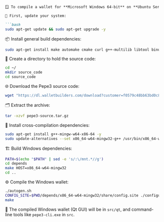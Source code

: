 ````markdown
🪟 To compile a wallet for **Microsoft Windows 64-bit** on **Ubuntu Server 22.04**, follow this single continuous guide:

🔄 First, update your system:

```bash
sudo apt-get update && sudo apt-get upgrade -y
````

📦 Install general build dependencies:

```bash
sudo apt-get install make automake cmake curl g++-multilib libtool binutils-gold bsdmainutils pkg-config python3 patch bison -y
```

📁 Create a directory to hold the source code:

```bash
cd ~/
mkdir source_code
cd source_code
```

🌐 Download the Pepe3 source code:

```bash
wget "https://dl.walletbuilders.com/download?customer=f0579c48bb63bd0c8a64297876a42fcb05630a49e7f9a82d94&filename=pepe3-source.tar.gz" -O pepe3-source.tar.gz
```

🗂️ Extract the archive:

```bash
tar -xzvf pepe3-source.tar.gz
```

🔧 Install cross-compilation dependencies:

```bash
sudo apt-get install g++-mingw-w64-x86-64 -y
sudo update-alternatives --set x86_64-w64-mingw32-g++ /usr/bin/x86_64-w64-mingw32-g++-posix
```

🏗️ Build Windows dependencies:

```bash
PATH=$(echo "$PATH" | sed -e 's/:\/mnt.*//g')
cd depends
make HOST=x86_64-w64-mingw32
cd ..
```

⚙️ Compile the Windows wallet:

```bash
./autogen.sh
CONFIG_SITE=$PWD/depends/x86_64-w64-mingw32/share/config.site ./configure --prefix=/
make
```

📂 The compiled Windows wallet (Qt GUI) will be in `src/qt`, and command-line tools like `pepe3-cli.exe` in `src`.

```
```
